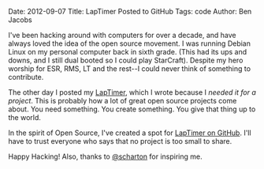 Date: 2012-09-07
Title: LapTimer Posted to GitHub
Tags: code
Author: Ben Jacobs

I've been hacking around with computers for over a decade, and have always loved the idea of the open source movement. I was running Debian Linux on my personal computer back in sixth grade. (This had its ups and downs, and I still dual booted so I could play StarCraft). Despite my hero worship for ESR, RMS, LT and the rest--I could never think of something to contribute.

The other day I posted my [LapTimer](reusable-laptimer-for-ios.html), which I wrote because I *needed it for a project*. This is probably how a lot of great open source projects come about. You need something. You create something. You give that thing up to the world.

In the spirit of Open Source, I've created a spot for [LapTimer on GitHub](https://github.com/benmj/LapTimer). I'll have to trust everyone who says that no project is too small to share.

Happy Hacking! Also, thanks to [@scharton](https://twitter.com/scharton) for inspiring me.